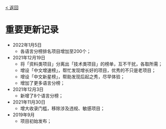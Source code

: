 [< 返回](https://gitee.com/GrowingGit/GitHub-Chinese-Top-Charts#github中文排行榜)

# 重要更新记录

- 2022年1月5日
  - 各语言分榜排名项目增加至200个；
- 2021年12月19日
  - 将「资料类项目」分离出「技术类项目」的榜单，互不干扰，各取所需；
  - 增设「中文增速榜」，帮忙发现增长好的项目，优秀的不只是老项目；
  - 增设「中文新星榜」，帮助发现后起之秀，尽早体验；
  - 增加了更多语言分榜；
- 2021年12月3日
  - 新增了8个语言分榜；
- 2021年11月30日
  - 增大收录门槛，移除涉及违规、敏感项目；
- 2019年9月
  - 项目初始发布；
